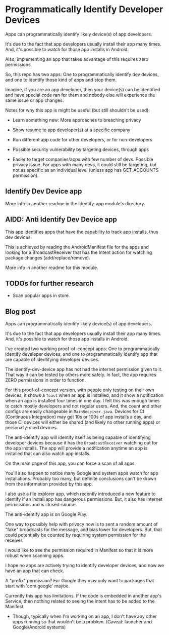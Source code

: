 # Programmatically Identify Developer Devices

Apps can programmatically identify likely device(s) of app developers.

It's due to the fact that app developers usually install their app many times. And, it's possible to watch for those app installs in Android.

Also, implementing an app that takes advantage of this requires zero permissions.

So, this repo has two apps: One to programmatically identify dev devices, and one to identify those kind of apps and stop them.

Imagine, if you are an app developer, then your device(s) can be identified and have special code ran for them and nobody else will experience the same issue or app changes.

Notes for why this app is might be useful (but still shouldn't be used):

- Learn something new: More approaches to breaching privacy
- Show resume to app developer(s) at a specific company
- Run different app code for other developers, or for non-developers
- Possible security vulnerability by targeting devices, through apps

- Easier to target companies/apps with few number of devs. Possible privacy issue. For apps with many devs, it could still be targeting, but not as specific as an individual level (unless app has GET_ACCOUNTS permission).



## Identify Dev Device app

More info in another readme in the identify-app module's directory.



## AIDD: Anti Identify Dev Device app

This app identifies apps that have the capability to track app installs, thus dev devices.

This is achieved by reading the AndroidManifest file for the apps and looking for a BroadcastReceiver that has the Intent action for watching package changes (add/replace/remove).

More info in another readme for this module.



## TODOs for further research

- Scan popular apps in store.



## Blog post

Apps can programmatically identify likely device(s) of app developers.

It's due to the fact that app developers usually install their app many times. And, it's possible to watch for those app installs in Android.


I've created two working proof-of-concept apps: One to programmatically identify developer devices, and one to programmatically identify app that are capable of identifying developer devices.

The identify-dev-device app has not had the internet permission given to it. That way it can be tested by others more safely. In fact, the app requires ZERO permissions in order to function.

For this proof-of-concept version, with people only testing on their own devices, it shows a `Toast` when an app is installed, and it show a notification when an app is installed four times in one day. I felt this was enough times to catch mostly developers and not regular users. And, the count and other configs are easily changeable in `MainReceiver.java`. Devices for CI (Continuous Integration) may get 10s or 100s of app installs a day, and those CI devices will either be shared (and likely no other running apps) or personally-used devices.

The anti-identify app will identify itself as being capable of identifying developer devices because it has the `BroadcastReceiver` watching out for the app installs. The app will provide a notification anytime an app is installed that can also watch app installs.

On the main page of this app, you can force a scan of all apps.

You'll also happen to notice many Google and system apps watch for app installations. Probably too many, but definite conclusions can't be drawn from the information provided by this app.

I also use a file explorer app, which recently introduced a new feature to identify if an install app has dangerous permissions. But, it also has internet permissions and is closed-source.


The anti-identify app is on Google Play.



One way to possibly help with privacy now is to sent a random amount of "fake" broadcasts for the message, and bias lower for developers. But, that could potentially be counted by requiring system permission for the receiver.



I would like to see the permission required in Manifest so that it is more robust when scanning apps.

I hope no apps are actively trying to identify developer devices, and now we have an app that can check.

A "prefix" permission? For Google they may only want to packages that start with 'com.google' maybe.







Currently this app has limitations. If the code is embedded in another app's Service, then nothing related to seeing the intent has to be added to the Manifest.
  - Though, typically when I'm working on an app, I don't have any other apps running so that wouldn't be a problem. (Caveat: launcher and Google/Android systems)
